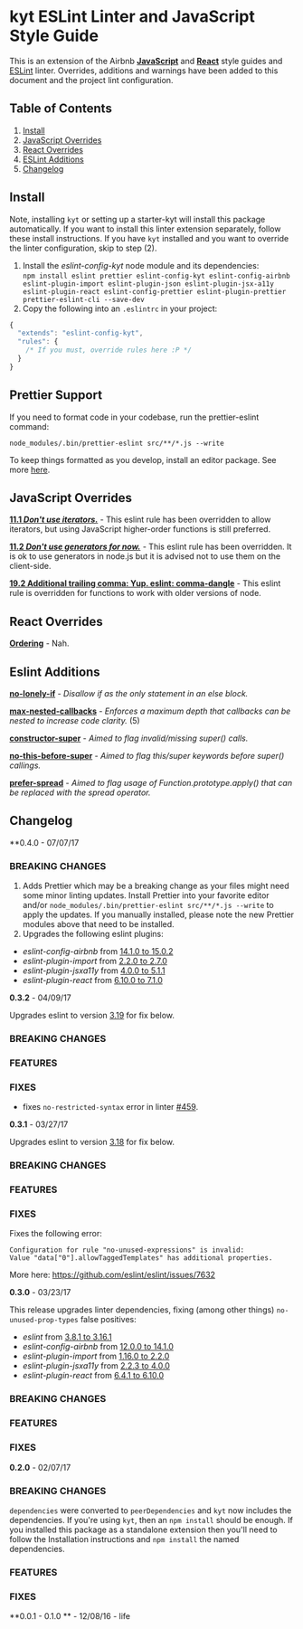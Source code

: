 # kyt ESLint Linter and JavaScript Style Guide

This is an extension of the Airbnb [**JavaScript**](https://github.com/airbnb/javascript) and [**React**](https://github.com/airbnb/javascript/tree/master/react) style guides and [ESLint](http://eslint.org/) linter. Overrides, additions and warnings have been added to this document and the project lint configuration.

## Table of Contents

   1. [Install](#install)
   1. [JavaScript Overrides](#javascript-overrides)
   1. [React Overrides](#react-overrides)
   1. [ESLint Additions](#eslint-additions)
   1. [Changelog](#changelog)

## Install

Note, installing `kyt` or setting up a starter-kyt will install this package automatically. If you want to install this linter extension separately, follow these install instructions. If you have `kyt` installed and you want to override the linter configuration, skip to step (2).

1. Install the _eslint-config-kyt_ node module and its dependencies:  
  `npm install eslint prettier eslint-config-kyt eslint-config-airbnb eslint-plugin-import eslint-plugin-json eslint-plugin-jsx-a11y eslint-plugin-react eslint-config-prettier eslint-plugin-prettier prettier-eslint-cli --save-dev`
2. Copy the following into an `.eslintrc` in your project:  
```js
{
  "extends": "eslint-config-kyt",
  "rules": {
    /* If you must, override rules here :P */
  }
}
```

## Prettier Support

If you need to format code in your codebase, run the prettier-eslint command:

```
node_modules/.bin/prettier-eslint src/**/*.js --write
```

To keep things formatted as you develop, install an editor package. See more [here](/docs/Recipes.md#editor-configuration).

## JavaScript Overrides

**[11.1 _Don't use iterators._](https://github.com/airbnb/javascript#iterators--nope)** - This eslint rule has been overridden to allow iterators, but using JavaScript higher-order functions is still preferred.

**[11.2 _Don't use generators for now._](https://github.com/airbnb/javascript#generators--nope)** - This eslint rule has been overridden. It is ok to use generators in node.js but it is advised not to use them on the client-side.

**[19.2 Additional trailing comma: Yup. eslint: comma-dangle](https://github.com/airbnb/javascript#commas--dangling)** - This eslint rule is overridden for functions to work with older versions of node.


## React Overrides

**[Ordering](https://github.com/airbnb/javascript/tree/master/react#ordering)** - Nah.

## Eslint Additions

**[no-lonely-if](http://eslint.org/docs/rules/no-lonely-if)** - _Disallow if as the only statement in an else block._

**[max-nested-callbacks](http://eslint.org/docs/rules/max-nested-callbacks)** - _Enforces a maximum depth that callbacks can be nested to increase code clarity._ (5)

**[constructor-super](http://eslint.org/docs/rules/constructor-super)** - _Aimed to flag invalid/missing super() calls._

**[no-this-before-super](http://eslint.org/docs/rules/no-this-before-super)** - _Aimed to flag this/super keywords before super() callings._

**[prefer-spread](http://eslint.org/docs/rules/prefer-spread)** - _Aimed to flag usage of Function.prototype.apply() that can be replaced with the spread operator._

## Changelog

**0.4.0 - 07/07/17

### BREAKING CHANGES

1. Adds Prettier which may be a breaking change as your files might need some minor linting updates. Install Prettier into your favorite editor and/or `node_modules/.bin/prettier-eslint src/**/*.js --write` to apply the updates. If you manually installed, please note the new Prettier modules above that need to be installed.
2. Upgrades the following eslint plugins:
  - _eslint-config-airbnb_ from [14.1.0 to 15.0.2](https://github.com/airbnb/javascript/blob/master/packages/eslint-config-airbnb/CHANGELOG.md)
  - _eslint-plugin-import_ from [2.2.0 to 2.7.0](https://github.com/benmosher/eslint-plugin-import/blob/master/CHANGELOG.md)
  - _eslint-plugin-jsxa11y_ from [4.0.0 to 5.1.1](https://github.com/evcohen/eslint-plugin-jsx-a11y/blob/master/CHANGELOG.md)
  - _eslint-plugin-react_ from [6.10.0 to 7.1.0](https://github.com/yannickcr/eslint-plugin-react/blob/master/CHANGELOG.md)

**0.3.2** - 04/09/17

Upgrades eslint to version [3.19](https://github.com/eslint/eslint/blob/master/CHANGELOG.md) for fix below.

### BREAKING CHANGES

### FEATURES

### FIXES

- fixes `no-restricted-syntax` error in linter [#459](https://github.com/NYTimes/kyt/pull/459).

**0.3.1** - 03/27/17

Upgrades eslint to version [3.18](https://github.com/eslint/eslint/blob/master/CHANGELOG.md) for fix below.

### BREAKING CHANGES

### FEATURES

### FIXES

Fixes the following error:
```
Configuration for rule "no-unused-expressions" is invalid:
Value "data["0"].allowTaggedTemplates" has additional properties.
```
More here: https://github.com/eslint/eslint/issues/7632

**0.3.0** - 03/23/17

This release upgrades linter dependencies, fixing (among other things) `no-unused-prop-types` false positives:
- _eslint_ from [3.8.1 to 3.16.1](https://github.com/eslint/eslint/blob/master/CHANGELOG.md)
- _eslint-config-airbnb_ from [12.0.0 to 14.1.0](https://github.com/airbnb/javascript/blob/master/packages/eslint-config-airbnb/CHANGELOG.md)
- _eslint-plugin-import_ from [1.16.0 to 2.2.0](https://github.com/benmosher/eslint-plugin-import/blob/master/CHANGELOG.md)
- _eslint-plugin-jsxa11y_ from [2.2.3 to 4.0.0](https://github.com/evcohen/eslint-plugin-jsx-a11y/blob/master/CHANGELOG.md)
- _eslint-plugin-react_ from [6.4.1 to 6.10.0](https://github.com/yannickcr/eslint-plugin-react/blob/master/CHANGELOG.md)

### BREAKING CHANGES

### FEATURES

### FIXES

**0.2.0** - 02/07/17

### BREAKING CHANGES

`dependencies` were converted to `peerDependencies` and `kyt` now includes the dependencies. If you're using `kyt`, then an `npm install` should be enough. If you installed this package as a standalone extension then you'll need to follow the Installation instructions and `npm install` the named dependencies.

### FEATURES

### FIXES

**0.0.1 - 0.1.0 ** - 12/08/16 - life
